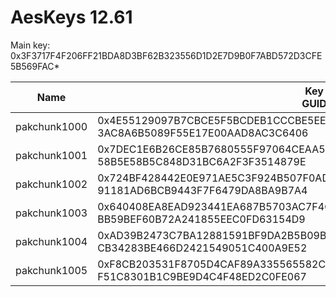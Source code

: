 # AesKeys 12.61
Main key: 0x3F3717F4F206FF21BDA8D3BF62B323556D1D2E7D9B0F7ABD572D3CFE5B569FAC*

| Name         | Key<br/>GUID                                                                                            |
|--------------|---------------------------------------------------------------------------------------------------------|
| pakchunk1000 | 0x4E55129097B7CBCE5F5BCDEB1CCCBE5EEA9C67141DB97701F327EDA4FA220EFA<br/>3AC8A6B5089F55E17E00AAD8AC3C6406 |
| pakchunk1001 | 0x7DEC1E6B26CE85B7680555F97064CEAA5C788DFDC674F98A6A711F726DEDB943<br/>58B5E58B5C848D31BC6A2F3F3514879E |
| pakchunk1002 | 0x724BF428442E0E971AE5C3F924B507F0AD5FFAD558BD9A6DA0CB06611EDFC435<br/>91181AD6BCB9443F7F6479DA8BA9B7A4 |
| pakchunk1003 | 0x640408EA8EAD923441EA687B5703AC7F4C7D0C6C8401B199F2A954C52D5F566E<br/>BB59BEF60B72A241855EEC0FD63154D9 |
| pakchunk1004 | 0xAD39B2473C7BA12881591BF9DA2B5B09B00594B232ED6E9D6680DC7F24CC9B2A<br/>CB34283BE466D2421549051C400A9E52 |
| pakchunk1005 | 0xF8CB203531F8705D4CAF89A335565582C7F71818234A3627DB24599F67C4EF40<br/>F51C8301B1C9BE9D4C4F48ED2C0FE067 |
